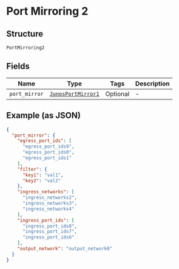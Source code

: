 
# Port Mirroring 2

## Structure

`PortMirroring2`

## Fields

| Name | Type | Tags | Description |
|  --- | --- | --- | --- |
| `port_mirror` | [`JunosPortMirror1`](../../doc/models/junos-port-mirror-1.md) | Optional | - |

## Example (as JSON)

```json
{
  "port_mirror": {
    "egress_port_ids": [
      "egress_port_ids9",
      "egress_port_ids0",
      "egress_port_ids1"
    ],
    "filter": {
      "key1": "val1",
      "key2": "val2"
    },
    "ingress_networks": [
      "ingress_networks2",
      "ingress_networks3",
      "ingress_networks4"
    ],
    "ingress_port_ids": [
      "ingress_port_ids8",
      "ingress_port_ids7",
      "ingress_port_ids6"
    ],
    "output_network": "output_network0"
  }
}
```

